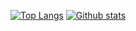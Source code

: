 
[![Top Langs](https://github-readme-stats.vercel.app/api/top-langs/?username=tboltondev&layout=compact&theme=tokyonight&hide_border=true&langs_count=6)](https://github.com/tboltondev)
[![Github stats](https://github-readme-stats.vercel.app/api?username=tboltondev&theme=tokyonight&hide_border=true&line_height=20&show_icons=true)](https://github.com/tboltondev)
